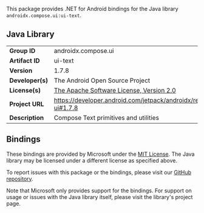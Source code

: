 This package provides .NET for Android bindings for the Java library `androidx.compose.ui:ui-text`.

## Java Library

| | |
|-|-|
| **Group ID** | androidx.compose.ui |
| **Artifact ID** | ui-text |
| **Version** | 1.7.8 |
| **Developer(s)** | The Android Open Source Project |
| **License(s)** | [The Apache Software License, Version 2.0](http://www.apache.org/licenses/LICENSE-2.0.txt) |
| **Project URL** | https://developer.android.com/jetpack/androidx/releases/compose-ui#1.7.8 |
| **Description** | Compose Text primitives and utilities |

## Bindings

These bindings are provided by Microsoft under the [MIT License](https://opensource.org/licenses/MIT). The Java
library may be licensed under a different license as specified above.

To report issues with this package or the bindings, please visit our [GitHub repository](https://aka.ms/android-libraries).

Note that Microsoft only provides support for the bindings. For support on
usage or issues with the Java library itself, please visit the library's project page.
